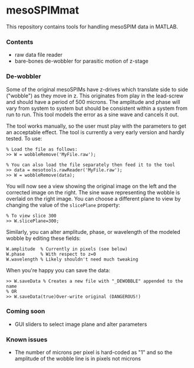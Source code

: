 # mesoSPIMmat

This repository contains tools for handling mesoSPIM data in MATLAB.

### Contents
* raw data file reader
* bare-bones de-wobbler for parasitic motion of z-stage


### De-wobbler
Some of the original mesoSPIMs have z-drives which translate side to side ("wobble") as they move in z. 
This originates from play in the lead-screw and should have a period of 500 microns.
The amplitude and phase will vary from system to system but should be consistent within a system from run to run. 
This tool models the error as a sine wave and cancels it out.

The tool works manually, so the user must play with the parameters to get an acceptable effect.
The tool is currently a very early version and hardly tested. 
To use:

```
% Load the file as follows:
>> W = wobbleRemove('MyFile.raw');

% You can also load the file separately then feed it to the tool
>> data = mesotools.rawReader('MyFile.raw'); 
>> W = wobbleRemove(data);
```

You will now see a view showing the original image on the left and the corrected image on the right.
The sine wave representing the wobble is overlaid on the right image. 
You can choose a different plane to view by changing the value of the `slicePlane` property:

```
% To view slice 300
>> W.slicePlane=300;
```

Similarly, you can alter amplitude, phase, or wavelength of the modeled wobble by editing these fields:

```
W.amplitude  % Currently in pixels (see below)
W.phase      % With respect to z=0
W.wavelength % Likely shouldn't need much tweaking
```

When you're happy you can save the data:
```
>> W.saveData % Creates a new file with "_DEWOBBLE" appended to the name
% OR
>> W.saveData(true)Over-write original (DANGEROUS!)
```

### Coming soon
* GUI sliders to select image plane and alter parameters


### Known issues
* The number of microns per pixel is hard-coded as "1" and so the amplitude of the wobble line is in pixels not microns